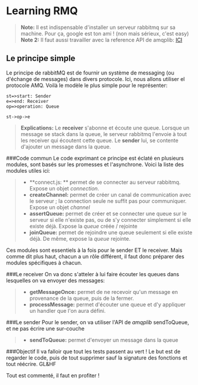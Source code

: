 # Learning RMQ
>**Note:** Il est indispensable d'installer un serveur rabbitmq sur sa machine. Pour ça, google est ton ami ! (non mais sérieux, c'est easy)
>**Note 2:** Il faut aussi travailler avec la reference API de amqplib: [ICI](http://www.squaremobius.net/amqp.node/)

## Le principe simple
Le principe de rabbitMQ est de fournir un système de messaging (ou d'échange de messages) dans divers protocole. Ici, nous allons utiliser el protocole AMQ.
Voilà le modèle le plus simple pour le représenter:

```flow
st=>start: Sender
e=>end: Receiver
op=>operation: Queue

st->op->e
```
> **Explications:**
> Le **receiver** s'abonne et écoute une queue. Lorsque un message se stack dans la queue, le serveur rabbitmq l'envoie à tout les receiver qui écoutent cette queue.
> Le **sender** lui, se contente d'ajouter un message dans la queue.

###Code commun
Le code exprimant ce principe est éclaté en plusieurs modules, sont basés sur les promesses et l'asynchrone. Voici la liste des modules utiles ici:
>- **connect.js: ** permet de se connecter au serveur rabbitmq. Expose un objet *connection*.
>- **createChannel:** permet de créer un canal de communication avec le serveur ; la connection seule ne suffit pas pour communiquer. Expose un objet *channel*
>- **assertQueue:** permet de créer et se connecter une queue sur le serveur si elle n'existe pas, ou de s'y connecter simplement si elle existe déjà. Expose la *queue* créée / rejointe
>- **joinQueue:** permet de rejoindre une queue seulement si elle existe déjà. De même, expose la *queue* rejointe.

Ces modules sont essentiels à la fois pour le sender ET le receiver. Mais comme dit plus haut, chacun a un rôle différent, il faut donc préparer des modules spécifiques à chacun.

###Le receiver
On va donc s'atteler à lui faire écouter les queues dans lesquelles on va envoyer des messages:
>- **getMessageOnce:** permet de ne recevoir qu'un message en provenance de la queue, puis de la fermer.
>- **processMessage:** permet d'écouter une queue et d'y appliquer un handler que l'on aura défini.

###Le sender
Pour le sender, on va utiliser l'API de *amqplib* sendToQueue, et ne pas écrire une sur-couche
>- **sendToQueue:** permet d'envoyer un message dans la queue

###Objectif
Il va falloir que tout les tests passent au vert ! Le but est de regarder le code, puis de tout supprimer sauf la signature des fonctions et tout réécrire.
GL&HF

Tout est commenté, il faut en profiter !